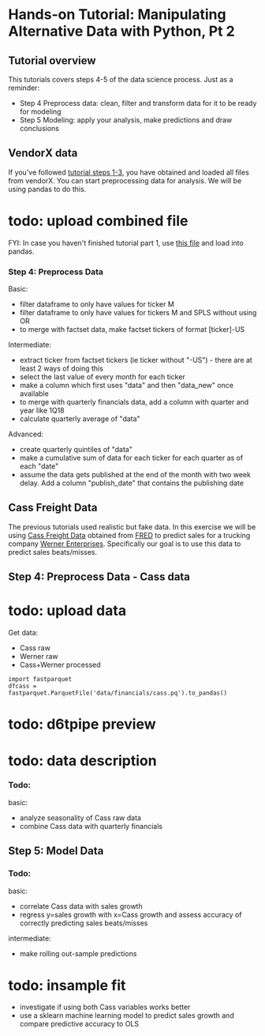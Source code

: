 # Hands-on Tutorial: Manipulating Alternative Data with Python, Pt 2

## Tutorial overview

This tutorials covers steps 4-5 of the data science process. Just as a reminder:
* Step 4 Preprocess data: clean, filter and transform data for it to be ready for modeling
* Step 5 Modeling: apply your analysis, make predictions and draw conclusions


## VendorX data

If you've followed [tutorial steps 1-3](https://github.com/citynorman/augvest201807/blob/master/part1-tutorial.md), you have obtained and loaded all files from vendorX. You can start preprocessing data for analysis. We will be using pandas to do this.

# todo: upload combined file

FYI: In case you haven't finished tutorial part 1, use [this file](https://s3-us-west-2.amazonaws.com/datasci-finance/data/machinedata-2018-01.csv) and load into pandas.

### Step 4: Preprocess Data

Basic:
* filter dataframe to only have values for ticker M
* filter dataframe to only have values for tickers M and SPLS without using OR
* to merge with factset data, make factset tickers of format [ticker]-US

Intermediate:
* extract ticker from factset tickers (ie ticker without "-US") - there are at least 2 ways of doing this
* select the last value of every month for each ticker
* make a column which first uses "data" and then "data_new" once available
* to merge with quarterly financials data, add a column with quarter and year like 1Q18
* calculate quarterly average of "data"

Advanced:
* create quarterly quintiles of "data"
* make a cumulative sum of data for each ticker for each quarter as of each "date"
* assume the data gets published at the end of the month with two week delay. Add a column "publish_date" that contains the publishing date

## Cass Freight Data

The previous tutorials used realistic but fake data. In this exercise we will be using [Cass Freight Data](https://www.cassinfo.com/transportation-expense-management/supply-chain-analysis/cass-freight-index.aspx) obtained from [FRED](https://fred.stlouisfed.org/series/FRGSHPUSM649NCIS) to predict sales for a trucking company [Werner Enterprises](http://investor.werner.com/investor-relations/default.aspx). Specifically our goal is to use this data to predict sales beats/misses.

## Step 4: Preprocess Data - Cass data

# todo: upload data

Get data:
* Cass raw
* Werner raw
* Cass+Werner processed

```
import fastparquet
dfcass = fastparquet.ParquetFile('data/financials/cass.pq').to_pandas()
```

# todo: d6tpipe preview

# todo: data description

### Todo:

basic:
* analyze seasonality of Cass raw data
* combine Cass data with quarterly financials

## Step 5: Model Data

### Todo:

basic:
* correlate Cass data with sales growth
* regress y=sales growth with x=Cass growth and assess accuracy of correctly predicting sales beats/misses

intermediate:
* make rolling out-sample predictions

# todo: insample fit

* investigate if using both Cass variables works better
* use a sklearn machine learning model to predict sales growth and compare predictive accuracy to OLS
